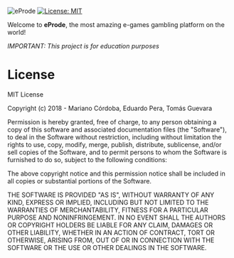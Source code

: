 ![eProde](https://i.imgur.com/j2JpZOc.png "eProde")
[![License: MIT](https://img.shields.io/badge/License-MIT-brightgreen.svg)](https://github.com/marianocordoba/prode-ads/blob/master/README.md)

Welcome to **eProde**, the most amazing e-games gambling platform on the world!

*IMPORTANT: This project is for education purposes*

# License

MIT License

Copyright (c) 2018 - Mariano Córdoba, Eduardo Pera, Tomás Guevara

Permission is hereby granted, free of charge, to any person obtaining a copy
of this software and associated documentation files (the "Software"), to deal
in the Software without restriction, including without limitation the rights
to use, copy, modify, merge, publish, distribute, sublicense, and/or sell
copies of the Software, and to permit persons to whom the Software is
furnished to do so, subject to the following conditions:

The above copyright notice and this permission notice shall be included in all
copies or substantial portions of the Software.

THE SOFTWARE IS PROVIDED "AS IS", WITHOUT WARRANTY OF ANY KIND, EXPRESS OR
IMPLIED, INCLUDING BUT NOT LIMITED TO THE WARRANTIES OF MERCHANTABILITY,
FITNESS FOR A PARTICULAR PURPOSE AND NONINFRINGEMENT. IN NO EVENT SHALL THE
AUTHORS OR COPYRIGHT HOLDERS BE LIABLE FOR ANY CLAIM, DAMAGES OR OTHER
LIABILITY, WHETHER IN AN ACTION OF CONTRACT, TORT OR OTHERWISE, ARISING FROM,
OUT OF OR IN CONNECTION WITH THE SOFTWARE OR THE USE OR OTHER DEALINGS IN THE
SOFTWARE.